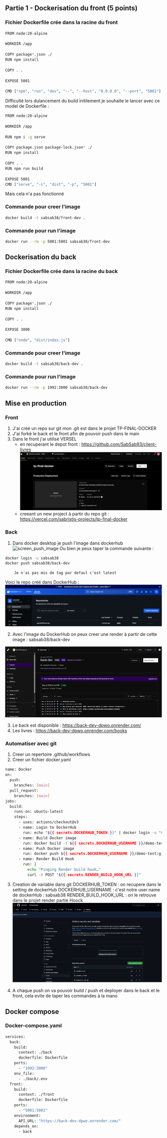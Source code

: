 ## Partie 1 - Dockerisation du front (5 points)

### Fichier Dockerfile crée dans la racine du front

```bash
FROM node:20-alpine

WORKDIR /app

COPY package*.json ./
RUN npm install     

COPY . .

EXPOSE 5001

CMD ["npm", "run", "dev", "--", "--host", "0.0.0.0", "--port", "5001"]
```
Difficulté lors dulancement du build initilement je souhaite le lancer avec ce model de Dockerfile : 
```bash
FROM node:20-alpine

WORKDIR /app

RUN npm i -g serve

COPY package.json package-lock.json* ./
RUN npm install

COPY . .
RUN npm run build

EXPOSE 5001
CMD ["serve", "-s", "dist", "-p", "5001"]
```
Mais cela n'a pas fonctionné 

### Commande pour creer l'image 
```bash
docker build -t sabsab38/front-dev .
```
### Commande pour run l'image
```bash
docker run --rm -p 5001:5001 sabsab38/front-dev
```

## Dockerisation du back

### Fichier Dockerfile crée dans la racine du back

```bash
FROM node:20-alpine

WORKDIR /app

COPY package*.json ./
RUN npm install

COPY . .

EXPOSE 3000

CMD ["node", "dist/index.js"]
```

### Commande pour creer l'image 
```bash
docker build -t sabsab38/back-dev .
```
### Commande pour run l'image
```bash
docker run --rm -p 1992:3000 sabsab38/back-dev
```


## Mise en production


### Front

1. J'ai créé un repo sur git mon .git est dans le projet TP-FINAL-DOCKER
2. J'ai forké le back et le front afin de pouvoir push dans le main
3. Dans le front j'ai utilisé VERSEL 
    - en recuperant le depot front : https://github.com/SabSab93/client-livres
    ![screen Vercel](screen_vercel.png)
    - creeant un new project à partir du repo git : 
    https://vercel.com/sabristis-projects/tp-final-docker

### Back
1. Dans docker desktop je push l'image dans dockerhub
        ![screen_push_image](screen_push_image.png)
        Ou bien je peux taper la commande suivante : 
```bash
docker login -u sabsab38
docker push sabsab38/back-dev
```
        Je n'ai pas mis de tag par defaul c'est latest

Voici le repo créé dans DockerHub : 
![alt text](image-1.png)

2. Avec l'image du DockerHub on peux creer une render à partir de cette image : sabsab38/back-dev

![alt text](image-2.png)


3. Le back est disponible : https://back-dev-dpwo.onrender.com/
4. Les livres : https://back-dev-dpwo.onrender.com/books

### Automatiser avec git
1. Creer un repertoire .github/workflows
2. Creer un fichier docker.yaml

```bash
name: Docker
on:
  push:
    branches: [main]
  pull_request:
    branches: [main]
jobs:
  build:
    runs-on: ubuntu-latest
    steps:
      - uses: actions/checkout@v3
      - name: Login to DockerHub
        run: echo "${{ secrets.DOCKERHUB_TOKEN }}" | docker login -u "${{ secrets.DOCKERHUB_USERNAME }}" --password-stdin
      - name: Build Docker image
        run: docker build -t ${{ secrets.DOCKERHUB_USERNAME }}/demo-test:github-actions .
      - name: Push Docker image
        run: docker push ${{ secrets.DOCKERHUB_USERNAME }}/demo-test:github-actions
      - name: Render Build Hook
        run: |
          echo "Pinging Render build hook…"
          curl -X POST "${{ secrets.RENDER_BUILD_HOOK_URL }}"
```

3. Creation de variable dans git 
DOCKERHUB_TOKEN : on recupere dans le setting de dockerHub
DOCKERHUB_USERNAME : c'est notre user name de dockerHub : sabsab38
RENDER_BUILD_HOOK_URL : on le retrouve dans le projet render partie Hoock
![alt text](image-4.png)

4. A chaque push on va pouvoir build / push et deployer dans le back et le front, cela evite de taper les commandes à la mano



## Docker compose

### Docker-compose.yaml 

```bash
services:
  back:
    build:
      context: ./back
      dockerfile: Dockerfile
    ports:
      - "1992:3000"        
    env_file:
      - ./back/.env        
  front:
    build:
      context: ./front
      dockerfile: Dockerfile
    ports:
      - "5001:5001"
    environment:
      API_URL: "https://back-dev-dpwo.onrender.com/"
    depends_on:
      - back            
```
